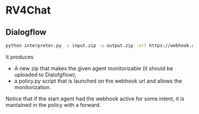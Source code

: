 # RV4Chat

## Dialogflow

```bash
python interpreter.py -i input.zip -o output.zip -url https://webhook.address -murl http://monitor.address [-level N]
```
It produces
 - A new zip that makes the given agent monitorizable (it should be uploaded to Dialofgflow);
 - a policy.py script that is launched on the webhook url and allows the monitorization.

Notice that if the start agent had the webhook active for some intent, it is mantained in the policy with a forward.
